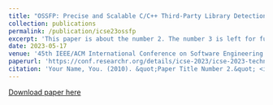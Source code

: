 ```yaml
---
title: "OSSFP: Precise and Scalable C/C++ Third-Party Library Detection using Fingerprinting Functions"
collection: publications
permalink: /publication/icse23ossfp
excerpt: 'This paper is about the number 2. The number 3 is left for future work.'
date: 2023-05-17
venue: '45th IEEE/ACM International Conference on Software Engineering'
paperurl: 'https://conf.researchr.org/details/icse-2023/icse-2023-technical-track/27/OSSFP-Precise-and-Scalable-C-C-Third-Party-Library-Detection-using-Fingerprinting-'
citation: 'Your Name, You. (2010). &quot;Paper Title Number 2.&quot; <i>Journal 1</i>. 1(2).'
---
```

<!-- This paper is about the number 2. The number 3 is left for future work. -->

[Download paper here](https://conf.researchr.org/details/icse-2023/icse-2023-technical-track/27/OSSFP-Precise-and-Scalable-C-C-Third-Party-Library-Detection-using-Fingerprinting-)

<!-- Recommended citation: Your Name, You. (2010). "Paper Title Number 2." <i>Journal 1</i>. 1(2). -->

